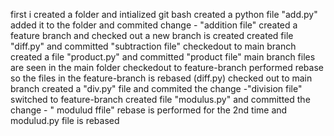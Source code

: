 first i created a folder and intialized git bash
created a python file "add.py" added it to the folder and commited change - "addition file"
created a feature branch and checked out a new branch is created 
created file "diff.py" and committed "subtraction file"
checkedout to main branch 
created a file "product.py" and committed "product file" 
main branch files are seen in the main folder
checkedout to feature-branch
performed rebase so the files in the feature-branch is rebased (diff.py)
checked out to main branch
created a "div.py" file and commited the change -"division file"
switched to feature-branch
created file "modulus.py" and committed the change - " modulud ffile"
rebase is performed for the 2nd time and modulud.py file is rebased

